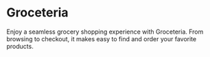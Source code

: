 # Groceteria
Enjoy a seamless grocery shopping experience with Groceteria. From browsing to checkout, it makes easy to find and order your favorite products.
